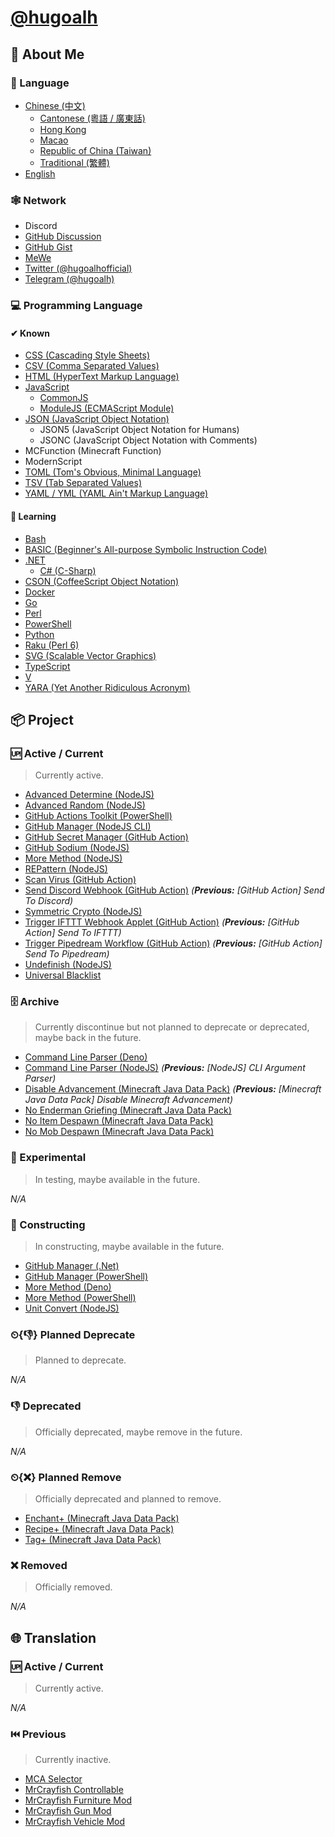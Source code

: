 # [@hugoalh](https://github.com/hugoalh)

## 👤 About Me

### 💬 Language

- [Chinese (中文)](https://en.wikipedia.org/wiki/Chinese_language)
  - [Cantonese (粵語 / 廣東話)](https://en.wikipedia.org/wiki/Cantonese)
  - [Hong Kong](https://en.wikipedia.org/wiki/Hong_Kong)
  - [Macao](https://en.wikipedia.org/wiki/Macau)
  - [Republic of China (Taiwan)](https://en.wikipedia.org/wiki/Taiwan)
  - [Traditional (繁體)](https://en.wikipedia.org/wiki/Traditional_Chinese_characters)
- [English](https://en.wikipedia.org/wiki/English_language)

### 🕸 Network

- Discord
- [GitHub Discussion](https://github.com/hugoalh/hugoalh/discussions)
- [GitHub Gist](https://gist.github.com/hugoalh)
- [MeWe](https://mewe.com/i/hugoalh)
- [Twitter (@hugoalhofficial)](https://twitter.com/hugoalhofficial)
- [Telegram (@hugoalh)](https://t.me/hugoalh)

### 💻 Programming Language

#### ✔ Known

- [CSS (Cascading Style Sheets)](https://en.wikipedia.org/wiki/CSS)
- [CSV (Comma Separated Values)](https://en.wikipedia.org/wiki/Comma-separated_values)
- [HTML (HyperText Markup Language)](https://en.wikipedia.org/wiki/HTML)
- [JavaScript](https://en.wikipedia.org/wiki/JavaScript)
  - [CommonJS](https://en.wikipedia.org/wiki/CommonJS)
  - [ModuleJS (ECMAScript Module)](https://en.wikipedia.org/wiki/ECMAScript#6th_Edition_%E2%80%93_ECMAScript_2015)
- [JSON (JavaScript Object Notation)](https://en.wikipedia.org/wiki/JSON)
  - JSON5 (JavaScript Object Notation for Humans)
  - JSONC (JavaScript Object Notation with Comments)
- MCFunction (Minecraft Function)
- ModernScript
- [TOML (Tom's Obvious, Minimal Language)](https://en.wikipedia.org/wiki/TOML)
- [TSV (Tab Separated Values)](https://en.wikipedia.org/wiki/Tab-separated_values)
- [YAML / YML (YAML Ain't Markup Language)](https://en.wikipedia.org/wiki/YAML)

#### 📖 Learning

- [Bash](https://en.wikipedia.org/wiki/Bash_(Unix_shell))
- [BASIC (Beginner's All-purpose Symbolic Instruction Code)](https://en.wikipedia.org/wiki/BASIC)
- [.NET](https://en.wikipedia.org/wiki/.NET)
  - [C# (C-Sharp)](https://en.wikipedia.org/wiki/C_Sharp_(programming_language))
- [CSON (CoffeeScript Object Notation)](https://en.wikipedia.org/wiki/CoffeeScript)
- [Docker](https://en.wikipedia.org/wiki/Docker_(software))
- [Go](https://en.wikipedia.org/wiki/Go_(programming_language))
- [Perl](https://en.wikipedia.org/wiki/Perl)
- [PowerShell](https://en.wikipedia.org/wiki/PowerShell)
- [Python](https://en.wikipedia.org/wiki/Python_(programming_language))
- [Raku (Perl 6)](https://en.wikipedia.org/wiki/Raku_(programming_language))
- [SVG (Scalable Vector Graphics)](https://en.wikipedia.org/wiki/Scalable_Vector_Graphics)
- [TypeScript](https://en.wikipedia.org/wiki/TypeScript)
- [V](https://vlang.io)
- [YARA (Yet Another Ridiculous Acronym)](https://en.wikipedia.org/wiki/YARA)

## 📦 Project

### 🆙 Active / Current

> Currently active.

- [Advanced Determine (NodeJS)](https://github.com/hugoalh-studio/advanced-determine-nodejs)
- [Advanced Random (NodeJS)](https://github.com/hugoalh-studio/advanced-random-nodejs)
- [GitHub Actions Toolkit (PowerShell)](https://github.com/hugoalh-studio/ghactions-toolkit-powershell)
- [GitHub Manager (NodeJS CLI)](https://github.com/hugoalh-studio/github-manager-nodejscli)
- [GitHub Secret Manager (GitHub Action)](https://github.com/hugoalh/github-secret-manager-ghaction)
- [GitHub Sodium (NodeJS)](https://github.com/hugoalh-studio/github-sodium-nodejs)
- [More Method (NodeJS)](https://github.com/hugoalh-studio/more-method-nodejs)
- [REPattern (NodeJS)](https://github.com/hugoalh-studio/repattern-nodejs)
- [Scan Virus (GitHub Action)](https://github.com/hugoalh/scan-virus-ghaction)
- [Send Discord Webhook (GitHub Action)](https://github.com/hugoalh/send-discord-webhook-ghaction) *(**Previous:** \[GitHub Action\] Send To Discord)*
- [Symmetric Crypto (NodeJS)](https://github.com/hugoalh-studio/symmetric-crypto-nodejs)
- [Trigger IFTTT Webhook Applet (GitHub Action)](https://github.com/hugoalh/trigger-ifttt-webhook-applet-ghaction) *(**Previous:** \[GitHub Action\] Send To IFTTT)*
- [Trigger Pipedream Workflow (GitHub Action)](https://github.com/hugoalh/trigger-pipedream-workflow-ghaction) *(**Previous:** \[GitHub Action\] Send To Pipedream)*
- [Undefinish (NodeJS)](https://github.com/hugoalh-studio/undefinish-nodejs)
- [Universal Blacklist](https://github.com/hugoalh-studio/universal-blacklist)

### 🗄 Archive

> Currently discontinue but not planned to deprecate or deprecated, maybe back in the future.

- [Command Line Parser (Deno)](https://github.com/hugoalh-studio/command-line-parser-deno)
- [Command Line Parser (NodeJS)](https://github.com/hugoalh-studio/command-line-parser-nodejs) *(**Previous:** \[NodeJS\] CLI Argument Parser)*
- [Disable Advancement (Minecraft Java Data Pack)](https://github.com/hugoalh-studio/disable-advancement-mcjdp) *(**Previous:** \[Minecraft Java Data Pack\] Disable Minecraft Advancement)*
- [No Enderman Griefing (Minecraft Java Data Pack)](https://github.com/hugoalh-studio/no-enderman-griefing-mcjdp)
- [No Item Despawn (Minecraft Java Data Pack)](https://github.com/hugoalh-studio/no-item-despawn-mcjdp)
- [No Mob Despawn (Minecraft Java Data Pack)](https://github.com/hugoalh-studio/no-mob-despawn-mcjdp)

### 🧪 Experimental

> In testing, maybe available in the future.

*N/A*

### 🚧 Constructing

> In constructing, maybe available in the future.

- [GitHub Manager (.Net)](https://github.com/hugoalh-studio/github-manager-dotnet)
- [GitHub Manager (PowerShell)](https://github.com/hugoalh-studio/github-manager-powershell)
- [More Method (Deno)](https://github.com/hugoalh-studio/more-method-deno)
- [More Method (PowerShell)](https://github.com/hugoalh-studio/more-method-powershell)
- [Unit Convert (NodeJS)](https://github.com/hugoalh-studio/unit-convert-nodejs)

### ⏲{👎} Planned Deprecate

> Planned to deprecate.

*N/A*

### 👎 Deprecated

> Officially deprecated, maybe remove in the future.

*N/A*

### ⏲{❌} Planned Remove

> Officially deprecated and planned to remove.

- [Enchant+ (Minecraft Java Data Pack)](https://github.com/hugoalh-studio/enchant-plus-mcjdp)
- [Recipe+ (Minecraft Java Data Pack)](https://github.com/hugoalh-studio/recipe-plus-mcjdp)
- [Tag+ (Minecraft Java Data Pack)](https://github.com/hugoalh-studio/tag-plus-mcjdp)

### ❌ Removed

> Officially removed.

*N/A*

## 🌐 Translation

### 🆙 Active / Current

> Currently active.

*N/A*

### ⏮️ Previous

> Currently inactive.

- [MCA Selector](https://github.com/Querz/mcaselector)
- [MrCrayfish Controllable](https://github.com/MrCrayfish/Controllable)
- [MrCrayfish Furniture Mod](https://github.com/MrCrayfish/MrCrayfishFurnitureMod)
- [MrCrayfish Gun Mod](https://github.com/MrCrayfish/MrCrayfishGunMod)
- [MrCrayfish Vehicle Mod](https://github.com/MrCrayfish/MrCrayfishVehicleMod)

